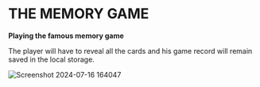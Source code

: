 # THE MEMORY GAME

**Playing the famous memory game** 

The player will have to reveal all the cards and his game record will remain saved in the local storage.


![Screenshot 2024-07-16 164047](https://github.com/user-attachments/assets/45da7a3c-8855-4ca4-96c0-a38c89dafae4)
